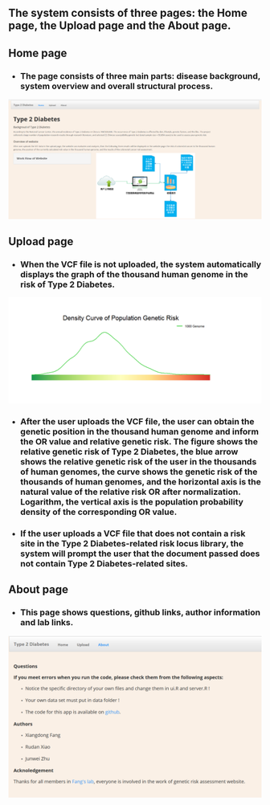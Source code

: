 ## **The system consists of three pages: the Home page, the Upload page and the About page.**
## **Home page**
- ### The page consists of three main parts: disease background, system overview and overall structural process. 
![overview](https://github.com/medxiaorudan/Type-Diabetes/blob/master/image/overview.png)
## **Upload page**
- ### When the VCF file is not uploaded, the system automatically displays the graph of the thousand human genome in the risk of Type 2 Diabetes.
![upload1](https://github.com/medxiaorudan/Type-Diabetes/blob/master/image/upload1.png)
- ### After the user uploads the VCF file, the user can obtain the genetic position in the thousand human genome and inform the OR value and relative genetic risk. The figure shows the relative genetic risk of Type 2 Diabetes, the blue arrow shows the relative genetic risk of the user in the thousands of human genomes, the curve shows the genetic risk of the thousands of human genomes, and the horizontal axis is the natural value of the relative risk OR after normalization. Logarithm, the vertical axis is the population probability density of the corresponding OR value.

- ### If the user uploads a VCF file that does not contain a risk site in the Type 2 Diabetes-related risk locus library, the system will prompt the user that the document passed does not contain Type 2 Diabetes-related sites.
## **About page**
- ### This page shows questions, github links, author information and lab links.
![upload7](https://github.com/medxiaorudan/Type-Diabetes/blob/master/image/upload7.png)
